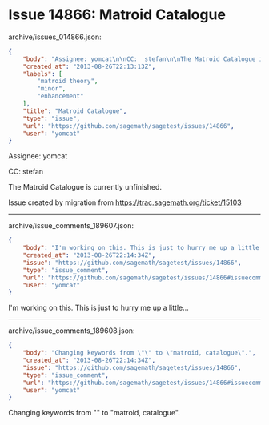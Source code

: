 # Issue 14866: Matroid Catalogue

archive/issues_014866.json:
```json
{
    "body": "Assignee: yomcat\n\nCC:  stefan\n\nThe Matroid Catalogue is currently unfinished. \n\nIssue created by migration from https://trac.sagemath.org/ticket/15103\n\n",
    "created_at": "2013-08-26T22:13:13Z",
    "labels": [
        "matroid theory",
        "minor",
        "enhancement"
    ],
    "title": "Matroid Catalogue",
    "type": "issue",
    "url": "https://github.com/sagemath/sagetest/issues/14866",
    "user": "yomcat"
}
```
Assignee: yomcat

CC:  stefan

The Matroid Catalogue is currently unfinished. 

Issue created by migration from https://trac.sagemath.org/ticket/15103





---

archive/issue_comments_189607.json:
```json
{
    "body": "I'm working on this. This is just to hurry me up a little...",
    "created_at": "2013-08-26T22:14:34Z",
    "issue": "https://github.com/sagemath/sagetest/issues/14866",
    "type": "issue_comment",
    "url": "https://github.com/sagemath/sagetest/issues/14866#issuecomment-189607",
    "user": "yomcat"
}
```

I'm working on this. This is just to hurry me up a little...



---

archive/issue_comments_189608.json:
```json
{
    "body": "Changing keywords from \"\" to \"matroid, catalogue\".",
    "created_at": "2013-08-26T22:14:34Z",
    "issue": "https://github.com/sagemath/sagetest/issues/14866",
    "type": "issue_comment",
    "url": "https://github.com/sagemath/sagetest/issues/14866#issuecomment-189608",
    "user": "yomcat"
}
```

Changing keywords from "" to "matroid, catalogue".
